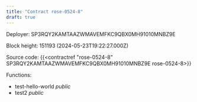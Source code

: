 ```yaml
---
title: "Contract rose-0524-8"
draft: true
---
```

Deployer: SP3RQY2KAMTAAZWMAVEMFKC9QBX0MH91010MNBZ9E


 



Block height: 151193 (2024-05-23T19:22:27.000Z)

Source code: {{<contractref "rose-0524-8" SP3RQY2KAMTAAZWMAVEMFKC9QBX0MH91010MNBZ9E rose-0524-8>}}

Functions:

* test-hello-world _public_
* test2 _public_
